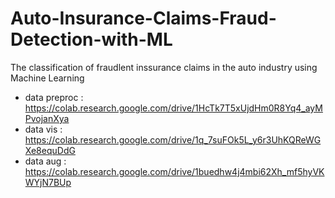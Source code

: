 # Auto-Insurance-Claims-Fraud-Detection-with-ML
The classification of fraudlent inssurance claims in the auto industry using Machine Learning


- data preproc : https://colab.research.google.com/drive/1HcTk7T5xUjdHm0R8Yq4_ayMPvojanXya
- data vis : https://colab.research.google.com/drive/1q_7suFOk5L_y6r3UhKQReWGXe8equDdG
- data aug : https://colab.research.google.com/drive/1buedhw4j4mbi62Xh_mf5hyVKWYjN7BUp
